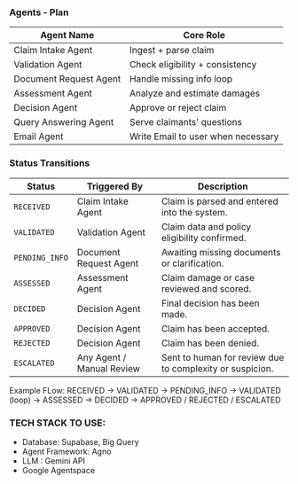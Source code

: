 ### Agents - Plan

| Agent Name             | Core Role                       |
| ---------------------- | ------------------------------- |
| Claim Intake Agent     | Ingest + parse claim            |
| Validation Agent       | Check eligibility + consistency |
| Document Request Agent | Handle missing info loop        |
| Assessment Agent       | Analyze and estimate damages    |
| Decision Agent         | Approve or reject claim         |
| Query Answering Agent  | Serve claimants' questions      |
| Email Agent            | Write Email to user when necessary |

### Status Transitions

| **Status**     | **Triggered By**          | **Description**                                          |
| -------------- | ------------------------- | -------------------------------------------------------- |
| `RECEIVED`     | Claim Intake Agent        | Claim is parsed and entered into the system.             |
| `VALIDATED`    | Validation Agent          | Claim data and policy eligibility confirmed.             |
| `PENDING_INFO` | Document Request Agent    | Awaiting missing documents or clarification.             |
| `ASSESSED`     | Assessment Agent          | Claim damage or case reviewed and scored.                |
| `DECIDED`      | Decision Agent            | Final decision has been made.                            |
| `APPROVED`     | Decision Agent            | Claim has been accepted.                                 |
| `REJECTED`     | Decision Agent            | Claim has been denied.                                   |
| `ESCALATED`    | Any Agent / Manual Review | Sent to human for review due to complexity or suspicion. |

Example FLow:
RECEIVED
  → VALIDATED 
    → PENDING_INFO → VALIDATED (loop)
      → ASSESSED 
        → DECIDED 
          → APPROVED / REJECTED / ESCALATED

### TECH STACK TO USE:

- Database: Supabase, Big Query
- Agent Framework: Agno
- LLM : Gemini API
- Google Agentspace


